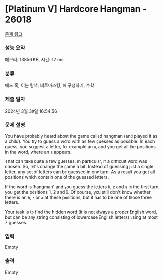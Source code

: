 # [Platinum V] Hardcore Hangman - 26018 

[문제 링크](https://www.acmicpc.net/problem/26018) 

### 성능 요약

메모리: 13856 KB, 시간: 12 ms

### 분류

애드 혹, 이분 탐색, 비트마스킹, 해 구성하기, 수학

### 제출 일자

2024년 3월 30일 16:54:56

### 문제 설명

<p>You have probably heard about the game called hangman (and played it as a child). You try to guess a word with as few guesses as possible. In each guess, you suggest a letter, for example an <code>a</code>, and you get all the positions in the word, where an <code>a</code> appears.</p>

<p>That can take quite a few guesses, in particular, if a difficult word was chosen. So, let's change the game a bit. Instead of guessing just a single letter, any set of letters can be guessed in one turn. As a result you get all positions which contain one of the guessed letters.</p>

<p>If the word is 'hangman' and you guess the letters <code>h</code>, <code>z</code> and <code>a</code> in the first turn, you get the positions 1, 2 and 6. Of course, you still don't know whether there is an <code>h</code>, <code>z</code> or <code>a</code> at these positions, but it has to be one of those three letters.</p>

<p>Your task is to find the hidden word (it is not always a proper English word, but can be any string consisting of lowercase English letters) using at most 7 guesses.</p>

### 입력 

 Empty

### 출력 

 Empty

